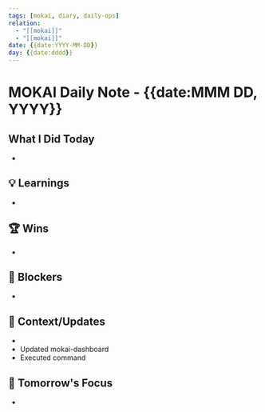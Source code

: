 ```yaml
---
tags: [mokai, diary, daily-ops]
relation:
  - "[[mokai]]"
  - "[[mokai]]"
date: {{date:YYYY-MM-DD}}
day: {{date:dddd}}
---
```

# MOKAI Daily Note - {{date:MMM DD, YYYY}}

## What I Did Today
-

## 💡 Learnings
-

## 🏆 Wins
-

## 🚨 Blockers
-

## 📝 Context/Updates
-
- Updated mokai-dashboard
- Executed  command

## 🎯 Tomorrow's Focus
-
